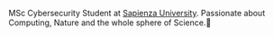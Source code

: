 MSc Cybersecurity Student at [Sapienza University](https://www.uniroma1.it/). Passionate about Computing, Nature and the whole sphere of Science.🔭
